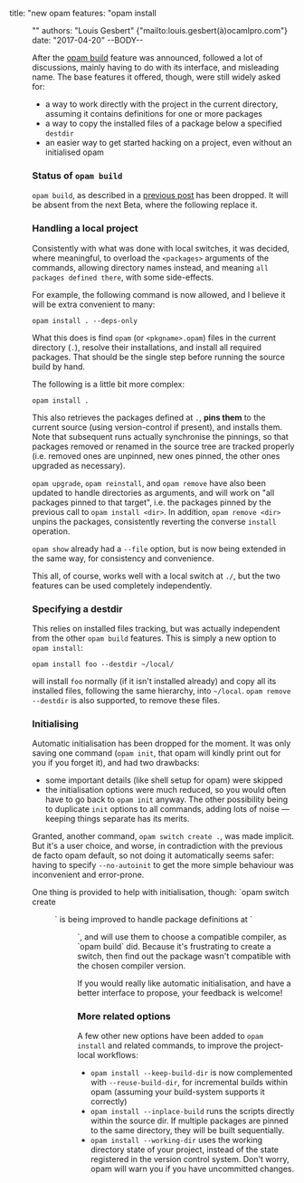 title: "new opam features: \"opam install <dir>\""
authors: "Louis Gesbert" {"mailto:louis.gesbert(à)ocamlpro.com"}
date: "2017-04-20"
--BODY--

After the [opam build](../opam-build) feature was announced, followed a lot of
discussions, mainly having to do with its interface, and misleading name. The
base features it offered, though, were still widely asked for:

- a way to work directly with the project in the current directory, assuming it contains definitions for one or more packages
- a way to copy the installed files of a package below a specified `destdir`
- an easier way to get started hacking on a project, even without an initialised opam

### Status of `opam build`

`opam build`, as described in a [previous post](../opam-build) has been dropped.
It will be absent from the next Beta, where the following replace it.

### Handling a local project

Consistently with what was done with local switches, it was decided, where
meaningful, to overload the `<packages>` arguments of the commands, allowing
directory names instead, and meaning `all packages defined there`, with some
side-effects.

For example, the following command is now allowed, and I believe it will be
extra convenient to many:

    opam install . --deps-only

What this does is find `opam` (or `<pkgname>.opam`) files in the current
directory (`.`), resolve their installations, and install all required packages.
That should be the single step before running the source build by hand.

The following is a little bit more complex:

    opam install .

This also retrieves the packages defined at `.`, __pins them__ to the current
source (using version-control if present), and installs them. Note that
subsequent runs actually synchronise the pinnings, so that packages removed or
renamed in the source tree are tracked properly (i.e. removed ones are unpinned,
new ones pinned, the other ones upgraded as necessary).

`opam upgrade`, `opam reinstall`, and `opam remove` have also been updated to
handle directories as arguments, and will work on "all packages pinned to that
target", i.e. the packages pinned by the previous call to `opam install <dir>`.
In addition, `opam remove <dir>` unpins the packages, consistently reverting the
converse `install` operation.

`opam show` already had a `--file` option, but is now being extended in the same
way, for consistency and convenience.

This all, of course, works well with a local switch at `./`, but the two
features can be used completely independently.

### Specifying a destdir

This relies on installed files tracking, but was actually independent from the
other `opam build` features. This is simply a new option to `opam install`:

    opam install foo --destdir ~/local/

will install `foo` normally (if it isn't installed already) and copy all its
installed files, following the same hierarchy, into `~/local`. `opam remove
--destdir` is also supported, to remove these files.

### Initialising

Automatic initialisation has been dropped for the moment. It was only saving one
command (`opam init`, that opam will kindly print out for you if you forget it),
and had two drawbacks:
- some important details (like shell setup for opam) were skipped
- the initialisation options were much reduced, so you would often have to go
  back to `opam init` anyway. The other possibility being to duplicate `init`
  options to all commands, adding lots of noise — keeping things separate has
  its merits.

Granted, another command, `opam switch create .`, was made implicit. But it's a
user choice, and worse, in contradiction with the previous de facto opam
default, so not doing it automatically seems safer: having to specify
`--no-autoinit` to get the more simple behaviour was inconvenient and
error-prone.

One thing is provided to help with initialisation, though: `opam switch create
<dir>` is being improved to handle package definitions at `<dir>`, and will use
them to choose a compatible compiler, as `opam build` did. Because it's
frustrating to create a switch, then find out the package wasn't compatible with
the chosen compiler version.

If you would really like automatic initialisation, and have a better interface
to propose, your feedback is welcome!

### More related options

A few other new options have been added to `opam install` and related commands,
to improve the project-local workflows:

- `opam install --keep-build-dir` is now complemented with `--reuse-build-dir`,
  for incremental builds within opam (assuming your build-system supports it
  correctly)
- `opam install --inplace-build` runs the scripts directly within the source
  dir. If multiple packages are pinned to the same directory, they will be built
  sequentially.
- `opam install --working-dir` uses the working directory state of your project,
  instead of the state registered in the version control system. Don't worry,
  opam will warn you if you have uncommitted changes.
